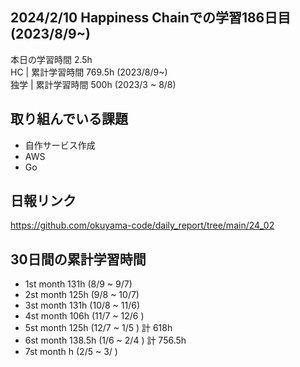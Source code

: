 ## 2024/2/10 Happiness Chainでの学習186日目 (2023/8/9~)
本日の学習時間 2.5h　 <br>
HC | 累計学習時間 769.5h (2023/8/9~) <br>
独学 | 累計学習時間 500h (2023/3 ~ 8/8)

## 取り組んでいる課題
- 自作サービス作成
- AWS
- Go
<!-- - github actions -->


## 日報リンク
https://github.com/okuyama-code/daily_report/tree/main/24_02

## 30日間の累計学習時間
- 1st month  131h (8/9 ~ 9/7)
- 2st month  125h (9/8 ~ 10/7)
- 3st month  131h (10/8 ~ 11/6)
- 4st month  106h (11/7 ~ 12/6 )
- 5st month  125h (12/7 ~ 1/5 ) 計 618h
- 6st month  138.5h (1/6 ~ 2/4 ) 計 756.5h
- 7st month  h (2/5 ~ 3/ )


